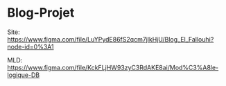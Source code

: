 # Blog-Projet

Site: https://www.figma.com/file/LuYPydE86fS2qcm7jlkHjU/Blog_El_Fallouhi?node-id=0%3A1

MLD: https://www.figma.com/file/KckFLjHW93zyC3RdAKE8ai/Mod%C3%A8le-logique-DB